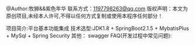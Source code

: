 @Author:牧狮&&紫色年华
联系方式：1197798263@qq.com
版权声明：本文为原创项目,未经本人许可,不得以任何方式复制或使用本程序任何部分！

项目简介:平台基本功能集成
技术选型:JDK1.8 + SpringBoot2.1.5 +  MybatisPlus + MySql + Spring Security 
    其他： swagger 
FAQ(开发过程中常见问题):
    


